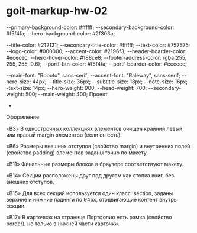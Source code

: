 # goit-markup-hw-02

--primary-background-color: #ffffff;
--secondary-background-color: #f5f4fa;
--hero-background-color: #2f303a;

--title-color: #212121;
--secondary-title-color: #ffffff;
--text-color: #757575;
--logo-color: #000000;
--accent-color: #2196f3;
--header-boarder-color: #ececec;
--hero-hover-color: #188ce8;
--footer-address-color: rgba(255, 255, 255, 0.6);
--portf-btn-color: #f5f4fa;
--portf-boarder-color: #eeeeee;

--main-font: "Roboto", sans-serif;
--accent-font: "Raleway", sans-serif;
--hero-size: 44px;
--title-size: 36px;
--subtitle-size: 18px;
--note-size: 16px;
--text-size: 14px;
--hero-weight: 900;
--head-weight: 700;
--secondary-weight: 500;
--main-weight: 400;
Проект

<!-- *«A1» В корне проекта есть папка images с изображениями. -->

- <!--*«A2» В корне проекта есть папка css с файлами стилей.* -->

<!-- *«A3» Все стили написаны в одном файле styles.css, который находится в папке css. -->

<!-- *«A4» В названиях файлов нет заглавных букв, пробелов и транслита, только буквы и слова английского языка. -->

<!-- *«A5» Исходный код отформатирован при помощи Prettier. -->

<!-- *«A6» Все изображения и текстовый контент взяты из макета. -->

<!-- *«A7» На всех HTML-страницах подключен нормализатор стилей modern-nomalize. -->

<!-- *«A7» Код написан следуя руководству. -->

Оформление

<!-- *«B1» Допускается глобальный сброс стилей по селектору тега для элементов <h1>...<h6>, <p> и <ul>. -->

<!-- *«B2» У элементов нет внешних отступов (свойство margin) «пробивающих» родительский элемент. -->

«B3» В однострочных коллекциях элементов очищен крайний левый или правый margin элементов (если он есть).

<!-- *«B4» Для отступов между двумя соседними элементами используется свойство margin. -->

<!-- *«B5» Для зазора между границей родителя и его ребёнком используется свойство padding. -->

«B6» Размеры внешних отступов (свойство margin) и внутренних полей (свойство padding) элементов заданы точно по макету.

<!-- *«B7» Создан общий вспомогательный класс .container для центрирования и ограничения контента по ширине. -->

<!-- *«B8» Ширина «контейнера» соответствует макету и равна 1200px. -->

<!-- *«B9» «Контейнер» оборачивает контент хедера, футера и секций. То есть находится внутри них. -->

<!-- *«B10» Для расположения элементов используется Flexbox, но только там, где это необходимо. Например в шапке, навигации, списках в секциях и так далее, то есть там, где расположить элементы горизонтально по другому невозможно. -->

«B11» Финальные размеры блоков в браузере соответствуют макету.

<!-- *«B12» У элементов нет фиксированной высоты, она определяется их контентом. -->

<!-- *«B13» У хедера есть нижняя рамка, необходимо сильно приблизить макет чтобы увидеть её.* -->

«B14» Секции расположены друг под другом как стопка книг, без внешних отступов.

«B15» Для всех секций используется один класс .section, заданы верхние и нижние падинги по 94px, отодвигающие контент внутрь секции.

<!-- *«B16» Для построения сеток используется техника описанная в конспекте и видео-мастерской. -->

«B17» В карточках на странице Портфолио есть рамка (свойство border), но только в нижней части карточки.
